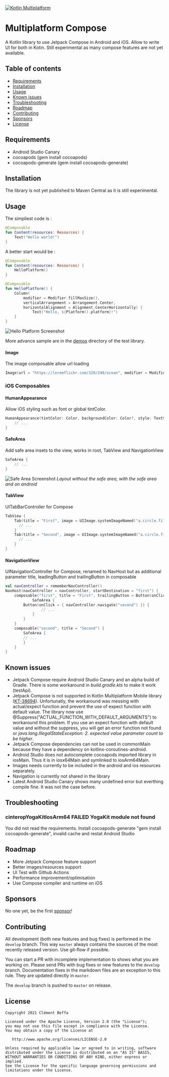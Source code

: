 [![Kotlin Multiplatform](https://img.shields.io/static/v1?logo=Kotlin&&logoColor=3c94cf&label=&message=Kotlin%20Multiplatform&color=555)](https://kotlinlang.org/docs/reference/multiplatform.html)

# Multiplatform Compose

A Kotlin library to use Jetpack Compose in Android and iOS. Allow to write UI for both in Kotin. Still experimental as many compose features are not yet available.

## Table of contents

- [Requirements](#requirements)
- [Installation](#installation)
- [Usage](#usage)
- [Known issues](#known-issues)
- [Troubleshooting](#troubleshooting)
- [Roadmap](#roadmap)
- [Contributing](#contributing)
- [Sponsors](#sponsors)
- [License](#license)

## Requirements

- Android Studio Canary
- cocoapods (gem install cocoapods)
- cocoapods-generate (gem install cocoapods-generate)

## Installation

The library is not yet published to Maven Central as it is still experimental.

## Usage

The simpliest code is :

```kotlin
@Composable
fun Content(resources: Resources) {
    Text("Hello world!")
}
```

A better start would be :

```kotlin
@Composable
fun Content(resources: Resources) {
    HelloPlatform()
}

@Composable
fun HelloPlatform() {
    Column(
        modifier = Modifier.fillMaxSize(),
        verticalArrangement = Arrangement.Center,
        horizontalAlignment = Alignment.CenterHorizontally) {
            Text("Hello, ${Platform().platform}!")
    }
}
```
![Hello Platform Screenshot](https://github.com/cl3m/multiplatform-compose/blob/develop/screenshots/HelloPlatform.png?raw=true)

More advance sample are in the [demos](https://github.com/cl3m/multiplatform-compose/tree/develop/test/src/commonMain/kotlin/com/rouge41/kmm/compose/test/demos) directory of the test library.

#### Image

The image composable allow url loading

```kotlin
Image(url = "https://loremflickr.com/320/240/ocean", modifier = Modifier.preferredSize(200.dp))
```

### iOS Composables

#### HumanAppearance

Allow iOS styling such as font or global tintColor. 

```kotlin
HumanAppearance(tintColor: Color, backgroundColor: Color?, style: TextStyle) {
    // ...
}
```

#### SafeArea

Add safe area insets to the view, works in root, TabView and NavigationView

```kotlin
SafeArea {
    // ...
}
```

![Safe Area Screenshot](https://github.com/cl3m/multiplatform-compose/blob/develop/screenshots/Layout.png?raw=true)
*Layout without the safe area, with the safe area and on android*

#### TabView

UITabBarController for Compose

```kotlin
TabView {
    Tab(title = "First", image = UIImage.systemImageNamed("a.circle.fill")) {
      // ...
    }
    Tab(title = "Second", image = UIImage.systemImageNamed("a.circle.fill")) {
      // ...
    }
}
```

#### NavigationView

UINavigationController for Compose, renamed to NavHost but as additional parameter title, leadingButton and trailingButton in composable

```kotlin
val navController = rememberNavController()
NavHost(navController = navController, startDestination = "first") {
    composable("first", title = "First", trailingButton = Button(onClick = {}) { Text ("Edit") }) {
			SafeArea {
	    Button(onClick = { navController.navigate("second") }) { 
                // ...
            }
        }
    }
    composable("second", title = "Second") {
        SafeArea {
	    // ...
        }
    }
}
```

## Known issues

- Jetpack Compose require Android Studio Canary and an alpha build of Gradle. There is some workaround in _build.gradle.kts_ to make it work (testApi).
- Jetpack Compose is not supported in Kotlin Multiplatform Mobile library ([KT-38694](https://youtrack.jetbrains.com/issue/KT-38694)). Unfortunatly, the workaround was messing with actual/expect function and prevent the use of expect function with default value. The library now use @Suppress("ACTUAL_FUNCTION_WITH_DEFAULT_ARGUMENTS") to workaround this problem. If you use an expect function with default value and without the suppress, you will get an error function not found or _java.lang.IllegalStateException: 2. expected value parameter count to be higher_.
- Jetpack Compose dependencies can not be used in commonMain because they have a dependency on kotlinx-coroutines-android.
- Android Studio does not autocomplete cocoapods imported library in iosMain. Thus it is in iosx64Main and symlinked to iosArm64Main.
- Images needs currently to be included in the android and ios resources separately.
- Navigation is currently not shared in the library
- Latest Android Studio Canary shows many undefined error but everthing compile fine. It was not the case before.

## Troubleshooting

### cinteropYogaKitIosArm64 FAILED YogaKit module not found

You did not read the requirements. Install cocoapods-generate "gem install cocoapods-generate", invalid cache and restat Android Studio

## Roadmap

- More Jetpack Compose feature support
- Better images/resources support
- UI Test with Github Actions
- Performance improvement/optimisation
- Use Compose compiler and runtime on iOS

## Sponsors

No one yet, be the first [sponsor](https://github.com/sponsors/cl3m)!

## Contributing

All development (both new features and bug fixes) is performed in the `develop` branch. This way `master` always contains the sources of the most recently released version. Use git-flow if possible.

You can start a PR with incomplete implementation to shows what you are working on. Please send PRs with bug fixes or new features to the `develop` branch. Documentation fixes in the markdown files are an exception to this rule. They are updated directly in `master`.

The `develop` branch is pushed to `master` on release.

## License

    Copyright 2021 Clément Beffa
    
    Licensed under the Apache License, Version 2.0 (the "License");
    you may not use this file except in compliance with the License.
    You may obtain a copy of the License at
    
       http://www.apache.org/licenses/LICENSE-2.0
    
    Unless required by applicable law or agreed to in writing, software
    distributed under the License is distributed on an "AS IS" BASIS,
    WITHOUT WARRANTIES OR CONDITIONS OF ANY KIND, either express or implied.
    See the License for the specific language governing permissions and
    limitations under the License.
